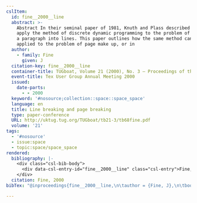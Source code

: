 ```yaml
---
cslItem:
  id: fine__2000__line
  abstract: >-
    Abstract In their seminal paper of 1981, Knuth and Plass described how to
    apply the method of discrete dynamic programming to the problem of breaking
    a paragraph into lines. This paper outlines how the same method can be
    applied to the problem of page make up, or in
  author:
    - family: Fine
      given: J
  citation-key: fine__2000__line
  container-title: TUGboat, Volume 21 (2000), No. 3 — Proceedings of the 2000 Annual Meeting
  event-title: Tex User Group Annual Meeting 2000
  issued:
    date-parts:
      - - 2000
  keyword: '#nosource;collection::space::space_space'
  language: en
  title: Line breaking and page breaking
  type: paper-conference
  URL: http://uktug.tug.org/TUGboat/tb21-3/tb68fine.pdf
  volume: '21'
tags:
  - '#nosource'
  - issue:space
  - topic:space/space_space
rendered:
  bibliography: |-
    <div class="csl-bib-body">
      <div data-csl-entry-id="fine__2000__line" class="csl-entry">Fine, J. 2000 “Line breaking and page breaking,” in <i>TUGboat, Volume 21 (2000), No. 3 — Proceedings of the 2000 Annual Meeting</i>. <i>Tex User Group Annual Meeting 2000</i>. Available at: http://uktug.tug.org/TUGboat/tb21-3/tb68fine.pdf.</div>
    </div>
  citation: Fine, 2000
bibTex: "@inproceedings{fine__2000__line,\n\tauthor = {Fine, J},\n\tbooktitle = {TUGboat, {Volume} 21 (2000), {No}. 3 --- {Proceedings} of the 2000 {Annual} {Meeting}},\n\tyear = {2000},\n\ttitle = {Line breaking and page breaking},\n\thowpublished = {http://uktug.tug.org/TUGboat/tb21-3/tb68fine.pdf},\n\tvolume = {21},\n}\n\n"

---
```

